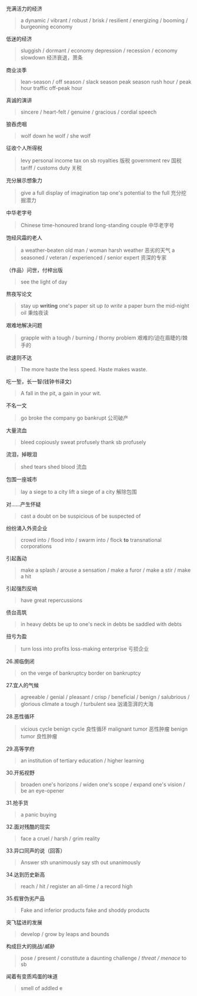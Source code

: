 充满活力的经济
> a dynamic / vibrant / robust / brisk / resilient / energizing / booming / burgeoning economy 

低迷的经济
> sluggish / dormant / 
> economy depression / recession / economy slowdown 经济衰退，萧条

商业淡季
> lean-season / off season / slack season
> peak season
> rush hour / peak hour
> traffic off-peak hour

真诚的演讲
> sincere / heart-felt / genuine / gracious / cordial speech

狼吞虎咽
> wolf down
> he wolf / she wolf

征收个人所得税
> levy personal income tax on sb
> royalties 版税
> government rev 国税
> tariff / customs duty 关税

充分展示想象力
> give a full display of imagination
> tap one's potential to the full 充分挖掘潜力

中华老字号
> Chinese time-honoured brand
> long-standing couple 中华老字号

饱经风霜的老人
> a weather-beaten old man / woman
> harsh weather 恶劣的天气
> a seasoned / veteran / experienced / senior expert 资深的专家

（作品）问世，付梓出版
> see the light of day 

熬夜写论文
> stay up **writing** one's paper
> sit up *to write* a paper
> burn the mid-night oil 秉烛夜读

艰难地解决问题
> grapple with a tough / burning / thorny problem 艰难的/迫在眉睫的/棘手的

欲速则不达
> The more haste the less speed.
> Haste makes waste.

吃一堑，长一智(钱钟书译文)
> A fall in the pit, a gain in your wit.

不名一文
> go broke
> the company go bankrupt 公司破产

大量流血
> bleed copiously
> sweat profusely
> thank sb profusely

流泪，掉眼泪
> shed tears 
> shed blood 流血

包围一座城市
> lay a siege to a city
> lift a siege of a city 解除包围

对……产生怀疑
> cast a doubt on
> be suspicious of 
> be suspected of

纷纷涌入外资企业
> crowd into / flood into / swarm into / flock **to** transnational corporations 

引起轰动
> make a splash / arouse a sensation / make a furor / make a stir / make a hit

引起强烈反响
> have great repercussions 

债台高筑
> in heavy debts
> be up to one's neck in debts
> be saddled with debts

扭亏为盈
> turn loss into profits
> loss-making enterprise 亏损企业

26.濒临倒闭
> on the verge of bankruptcy
> border on bankruptcy

27.宜人的气候 
> agreeable / genial / pleasant / crisp / beneficial / benign / salubrious / glorious climate
> a tough / turbulent sea 汹涌澎湃的大海

28.恶性循环
> vicious cycle
> benign cycle 良性循环
> malignant tumor 恶性肿瘤
> benign tumor 良性肿瘤 

29.高等学府
> an institution of tertiary education / higher learning 

30.开拓视野
> broaden one's horizons / widen one's scope / expand one's vision / be an eye-opener

31.抢手货
> a panic buying 

32.面对残酷的现实
> face a cruel / harsh / grim reality

33.异口同声的说（回答）
> Answer sth unanimously
> say sth out unanimously 

34.达到历史新高
> reach / hit / register an all-time / a record high

35.假冒伪劣产品
> Fake and inferior products
> fake and shoddy products

突飞猛进的发展
> develop / grow by leaps and bounds

构成巨大的挑战/*威胁*
> pose / present / constitute a daunting challenge / *threat / menace* to sb

闻着有变质鸡蛋的味道
> smell of addled e
